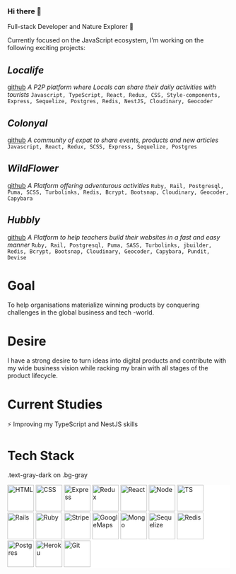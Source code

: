 ### Hi there 👋

<!--
**geuxor/geuxor** is a ✨ _special_ ✨ repository because its `README.md` (this file) appears on your GitHub profile.

Here are some ideas to get you started:

- 🔭 I’m currently working on ...
- 🌱 I’m currently learning ...
- 👯 I’m looking to collaborate on ...
- 🤔 I’m looking for help with ...
- 💬 Ask me about ...
- 📫 How to reach me: ...
- 😄 Pronouns: ...
- ⚡ Fun fact: ...
-->

Full-stack Developer and Nature Explorer 🌱

Currently focused on the JavaScript ecosystem, I’m working on the following exciting projects:

## _Localife_
[github](https://github.com/geuxor/local-life)
_A P2P platform where Locals can share their daily activities with tourists_
`Javascript, TypeScript, React, Redux, CSS, Style-components, Express, Sequelize, Postgres, Redis, NestJS, Cloudinary, Geocoder`

## _Colonyal_
[github](https://github.com/geuxor/colonyal)
_A community of expat to share events, products and new articles_
`Javascript, React, Redux, SCSS, Express, Sequelize, Postgres`

## _WildFlower_
[github](https://github.com/geuxor/wildflowerxp)
 _A Platform offering adventurous activities_
`Ruby, Rail, Postgresql, Puma, SCSS, Turbolinks, Redis, Bcrypt, Bootsnap, Cloudinary, Geocoder, Capybara`

## _Hubbly_
[github](https://github.com/RafaelFernandez/wslt)
_A Platform to help teachers build their websites in a fast and easy manner_
`Ruby, Rail, Postgresql, Puma, SASS, Turbolinks, jbuilder, Redis, Bcrypt, Bootsnap, Cloudinary, Geocoder, Capybara, Pundit, Devise`

# Goal
To help organisations materialize winning products by conquering challenges in the global business and tech -world. 

# Desire
I have a strong desire to turn ideas into digital products and contribute with my wide business vision while racking my brain with all stages of the product lifecycle.

# Current Studies
⚡ Improving my TypeScript and NestJS skills

# Tech Stack

<div class="bg-gray">
  .text-gray-dark on .bg-gray
</div>

<style>{p"background-color:#fff";}</style>
<span style="background-color:#fff">
 <p float="left" style="background-color:#fff;">
  
 <img src="https://euroamerican.dk/photo/localife/html.jpg" alt="HTML" width="60"/>
 <img src="https://euroamerican.dk/photo/localife/css_resize.png" alt="CSS" width="60"/>

 <img src="https://euroamerican.dk/photo/localife/express_resize.png" alt="Express" width="60"/>
 <img src="https://euroamerican.dk/photo/localife/redux_resize.png" alt="Redux" width="60"/>
 <img src="https://euroamerican.dk/photo/localife/react_resize.jpg" alt="React" width="60"/>
 <img src="https://euroamerican.dk/photo/localife/node_resize.png" alt="Node" width="60"/>
 <img src="https://euroamerican.dk/photo/localife/TS_resize.png" alt="TS" width="60"/>
 <img src="https://euroamerican.dk/photo/localife/rails_resize.png" alt="Rails" width="60"/>
 <img src="https://euroamerican.dk/photo/localife/ruby_resize.jpg" alt="Ruby" width="60"/>


 <img src="https://euroamerican.dk/photo/localife/stripe connect_resize.jpeg" alt="Stripe" width="60"/>
 <img src="https://euroamerican.dk/photo/localife/GoogleMaps_resize.png" alt="GoogleMaps" width="60"/>

 <img src="https://euroamerican.dk/photo/localife/mongodb_resize.png" alt="Mongo" width="60"/>
 <img src="https://euroamerican.dk/photo/localife/sequelize_resize.png" alt="Sequelize" width="60"/>
 <img src="https://euroamerican.dk/photo/localife/redis_resize.png" alt="Redis" width="60"/>
 <img src="https://euroamerican.dk/photo/localife/postgres_resize.jpg" alt="Postgres" width="60"/>

 <img src="https://euroamerican.dk/photo/localife/heroku_resize.png" alt="Heroku" width="60"/>

 <img src="https://euroamerican.dk/photo/localife/git_resize.png" alt="Git" width="60"/>
 </p>
</span>
